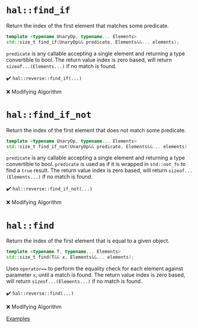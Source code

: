 # `hal::find_if`

Return the index of the first element that matches some predicate.

```cpp
template <typename UnaryOp, typename... Elements>
std::size_t find_if(UnaryOp&& predicate, Elements&&... elements);
```

`predicate` is any callable accepting a single element and returning a type
convertible to bool. The return value index is zero based, will return
`sizeof...(Elements...)` if no match is found.

:heavy_check_mark: `hal::reverse::find_if(...)`

:x: Modifying Algorithm

# `hal::find_if_not`

Return the index of the first element that does not match some predicate.

```cpp
template <typename UnaryOp, typename... Elements>
std::size_t find_if_not(UnaryOp&& predicate, Elements&&... elements)
```

`predicate` is any callable accepting a single element and returning a type
convertible to bool. `predicate` is used as if it is wrapped in `std::not_fn` to
find a `true` result.  The return value index is zero based, will return
`sizeof...(Elements...)` if no match is found.

:heavy_check_mark: `hal::reverse::find_if_not(...)`

:x: Modifying Algorithm

# `hal::find`

Return the index of the first element that is equal to a given object.

```cpp
template <typename T, typename... Elements>
std::size_t find(T&& x, Elements&&... elements);
```

Uses `operator==` to perform the equality check for each element against
parameter `x`, until a match is found.  The return value index is zero based,
will return `sizeof...(Elements...)` if no match is found.

:heavy_check_mark: `hal::reverse::find(...)`

:x: Modifying Algorithm

[Examples](../tests/find.test.cpp)

